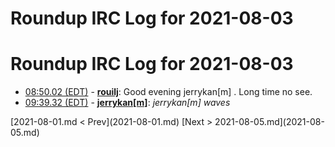 # Roundup IRC Log for 2021-08-03 #
# Roundup IRC Log for 2021-08-03
* <a href="#08:50.02" id="08:50.02">08:50.02 (EDT)</a> - __[rouilj](https://github.com/rouilj)__: Good evening jerrykan[m] . Long time no see.
* <a href="#09:39.32" id="09:39.32">09:39.32 (EDT)</a> - __[jerrykan[m]](https://github.com/jerrykan[m])__: *jerrykan[m] waves*

<div class="inpage-footer">
[2021-08-01.md < Prev](2021-08-01.md)
[Next > 2021-08-05.md](2021-08-05.md)
</div>
